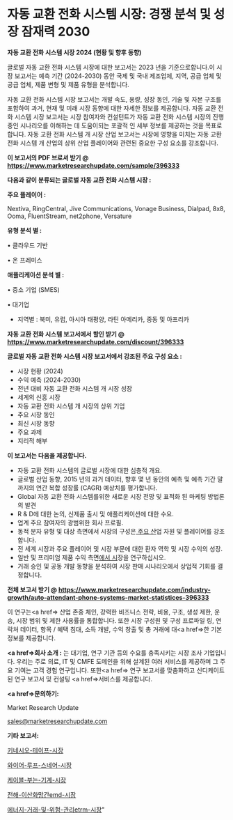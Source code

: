 # 자동 교환 전화 시스템 시장: 경쟁 분석 및 성장 잠재력 2030

<strong>자동 교환 전화 시스템 시장 2024 (현황 및 향후 동향)</strong>

글로벌 자동 교환 전화 시스템 시장에 대한 보고서는 2023 년을 기준으로합니다.이 시장 보고서는 예측 기간 (2024-2030) 동안 국제 및 국내 제조업체, 지역, 공급 업체 및 공급 업체, 제품 변형 및 제품 유형을 분석합니다.

자동 교환 전화 시스템 시장 보고서는 개발 속도, 용량, 성장 동인, 기술 및 자본 구조를 포함하여 과거, 현재 및 미래 시장 동향에 대한 자세한 정보를 제공합니다. 자동 교환 전화 시스템 시장 보고서는 시장 참여자와 컨설턴트가 자동 교환 전화 시스템 시장의 진행중인 시나리오를 이해하는 데 도움이되는 포괄적 인 세부 정보를 제공하는 것을 목표로합니다. 자동 교환 전화 시스템 개 시장 산업 보고서는 시장에 영향을 미치는 자동 교환 전화 시스템 개 산업의 상위 산업 플레이어와 관련된 중요한 구성 요소를 강조합니다.



<strong>이 보고서의 PDF 브로셔 받기 @ <a href=https://www.marketresearchupdate.com/sample/396333>https://www.marketresearchupdate.com/sample/396333</a></strong>



<strong>다음과 같이 분류되는 글로벌 자동 교환 전화 시스템 시장 :</strong>



<strong>주요 플레이어 :</strong>

Nextiva, RingCentral, Jive Communications, Vonage Business, Dialpad, 8x8, Ooma, FluentStream, net2phone, Versature



<strong>유형 분석 별 :</strong>

• 클라우드 기반

• 온 프레미스



<strong>애플리케이션 분석 별 :</strong>

• 중소 기업 (SMES)

• 대기업

<ul>
  <li>지역별 : 북미, 유럽, 아시아 태평양, 라틴 아메리카, 중동 및 아프리카</li>
</ul>


<strong>자동 교환 전화 시스템 보고서에서 할인 받기 @ <a href=https://www.marketresearchupdate.com/discount/396333>https://www.marketresearchupdate.com/discount/396333</a></strong>



<strong>글로벌 자동 교환 전화 시스템 시장 보고서에서 강조된 주요 구성 요소 :</strong>
<ul>
  <li>시장 현황 (2024)</li>
  <li>수익 예측 (2024-2030)</li>
  <li>전년 대비 자동 교환 전화 시스템 개 시장 성장</li>
  <li>세계의 신흥 시장</li>
  <li>자동 교환 전화 시스템 개 시장의 상위 기업</li>
  <li>주요 시장 동인</li>
  <li>최신 시장 동향</li>
  <li>주요 과제</li>
  <li>지리적 해부</li>
</ul>


<strong>이 보고서는 다음을 제공합니다.</strong>
<ul>
  <li>자동 교환 전화 시스템의 글로벌 시장에 대한 심층적 개요.</li>
  <li>글로벌 산업 동향, 2015 년의 과거 데이터, 향후 몇 년 동안의 예측 및 예측 기간 말까지의 연간 복합 성장률 (CAGR) 예상치를 평가합니다.</li>
  <li>Global 자동 교환 전화 시스템를위한 새로운 시장 전망 및 표적화 된 마케팅 방법론의 발견</li>
  <li>R &amp; D에 대한 논의, 신제품 출시 및 애플리케이션에 대한 수요.</li>
  <li>업계 주요 참여자의 광범위한 회사 프로필.</li>
  <li>동적 분자 유형 및 대상 측면에서 시장의 구성은<a href=> 주요 산</a>업 자원 및 플레이어를 강조합니다.</li>
  <li>전 세계 시장과 주요 플레이어 및 시장 부문에 대한 환자 역학 및 시장 수익의 성장.</li>
  <li>일반 및 프리미엄 제품 수익 측면<a href=>에서 시</a>장을 연구하십시오.</li>
  <li>거래 승인 및 공동 개발 동향을 분석하여 시장 판매 시나리오에서 상업적 기회를 결정합니다.</li>
</ul>



<strong>전체 보고서 받기 @ <a href=https://www.marketresearchupdate.com/industry-growth/auto-attendant-phone-systems-market-statistices-396333>https://www.marketresearchupdate.com/industry-growth/auto-attendant-phone-systems-market-statistices-396333</a></strong>

이 연구는<a href=> 산업 존중</a> 체인, 강력한 비즈니스 전략, 비용, 구조, 생성 제한, 운송, 시장 범위 및 제한 사용률을 통합합니다. 또한 시장 구성원 및 구성 프로파일 링, 연락처 데이터, 항목 / 혜택 침대, 소득 개발, 수익 창출 및 총 거래에 대<a href=>한 기본 </a>정보를 제공합니다.



<strong><a href=>회사 소</a>개 :</strong>
는 대기업, 연구 기관 등의 수요를 충족시키는 시장 조사 기업입니다. 우리는 주로 의료, IT 및 CMFE 도메인을 위해 설계된 여러 서비스를 제공하며 그 주요 기여는 고객 경험 연구입니다. 또한<a href=> 연구 보</a>고서를 맞춤화하고 신디케이트 된 연구 보고서 및 컨설팅 <a href=>서비스</a>를 제공합니다.



<strong><a href=>문의하기:</a></strong>

Market Research Update

sales@marketresearchupdate.com



<strong>기타 보고서:</strong>

<a href=https://www.linkedin.com/pulse/키네시오-테이프-시장-동향-및-성장-전망-market-matrix-musings-analysis/>키네시오-테이프-시장</a>

<a href=https://www.linkedin.com/pulse/와이어-루프-스네어-시장-경쟁-분석-및-성장-잠재력-2029-survey-spotlight-pro-24-analysis-lr1lf/>와이어-루프-스네어-시장</a>

<a href=https://www.linkedin.com/pulse/케이블-부는-기계-시장-경쟁-분석-및-성장-잠재력-2029-data-dive-diaries-24-analysis-tpgif/>케이블-부는-기계-시장</a>

<a href=https://www.linkedin.com/pulse/전해-이산화망간emd-시장-현재-및-미래-성장-2030-analytics-avenue-adventures-24-ana-blguf/>전해-이산화망간emd-시장</a>

<a href=https://www.linkedin.com/pulse/에너지-거래-및-위험-관리etrm-시장-규모-성장-2023-analytics-alchemy-360-analysis-imwyf/>에너지-거래-및-위험-관리etrm-시장</a>"
